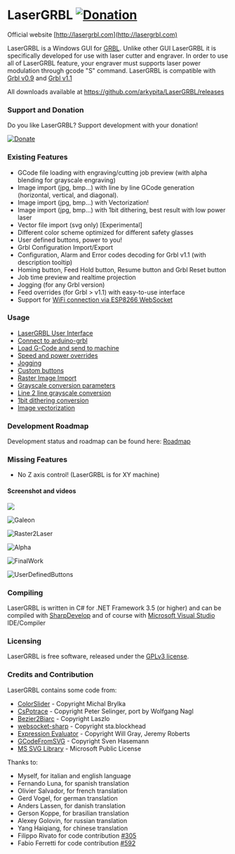 # LaserGRBL [![Donation](https://img.shields.io/badge/Donate-PayPal-green.svg)](https://www.paypal.com/cgi-bin/webscr?cmd=_donations&business=mlpita%40bergamo3%2eit&lc=US&item_name=LaserGRBL&item_number=Support%20development&currency_code=EUR)
Official website [http://lasergrbl.com](http://lasergrbl.com)

LaserGRBL is a Windows GUI for [GRBL](https://github.com/grbl/grbl/wiki). Unlike other GUI LaserGRBL it is specifically developed for use with laser cutter and engraver. In order to use all of LaserGRBL feature, your engraver must supports laser power modulation through gcode "S" command. LaserGRBL is compatible with [Grbl v0.9](https://github.com/grbl/grbl/) and [Grbl v1.1](https://github.com/gnea/grbl/)

All downloads available at https://github.com/arkypita/LaserGRBL/releases

### Support and Donation

Do you like LaserGRBL? Support development with your donation!

[![Donate](https://www.paypalobjects.com/en_US/i/btn/btn_donateCC_LG.gif)](https://www.paypal.com/cgi-bin/webscr?cmd=_donations&business=mlpita%40bergamo3%2eit&lc=US&item_name=LaserGRBL&item_number=Support%20development&currency_code=EUR)

### Existing Features

- GCode file loading with engraving/cutting job preview (with alpha blending for grayscale engraving)
- Image import (jpg, bmp...) with line by line GCode generation (horizontal, vertical, and diagonal).
- Image import (jpg, bmp...) with Vectorization!
- Image import (jpg, bmp...) with 1bit dithering, best result with low power laser
- Vector file import (svg only) [Experimental]
- Different color scheme optimized for different safety glasses
- User defined buttons, power to you!
- Grbl Configuration Import/Export
- Configuration, Alarm and Error codes decoding for Grbl v1.1 (with description tooltip)
- Homing button, Feed Hold button, Resume button and Grbl Reset button
- Job time preview and realtime projection
- Jogging (for any Grbl version)
- Feed overrides (for Grbl > v1.1) with easy-to-use interface
- Support for [WiFi connection via ESP8266 WebSocket](http://lasergrbl.com/en/usage/wifi-with-esp8266/)

### Usage

* [LaserGRBL User Interface](http://lasergrbl.com/usage/user-interface/)
* [Connect to arduino-grbl](http://lasergrbl.com/usage/arduino-connection/)
* [Load G-Code and send to machine](http://lasergrbl.com/usage/load-and-send/)
* [Speed and power overrides](http://lasergrbl.com/usage/overrides/)
* [Jogging](http://lasergrbl.com/usage/jogging/)
* [Custom buttons](http://lasergrbl.com/usage/custom-buttons/)
* [Raster Image Import](http://lasergrbl.com/usage/raster-image-import/)
* [Grayscale conversion parameters](http://lasergrbl.com/usage/raster-image-import/import-parameters/)
* [Line 2 line grayscale conversion](http://lasergrbl.com/usage/raster-image-import/line-to-line-tool/)
* [1bit dithering conversion](http://lasergrbl.com/usage/raster-image-import/dithering-tool/)
* [Image vectorization](http://lasergrbl.com/usage/raster-image-import/vectorization-tool/)

### Development Roadmap

Development status and roadmap can be found here: [Roadmap](https://github.com/arkypita/LaserGRBL/issues/64)

### Missing Features

- No Z axis control! (LaserGRBL is for XY machine)

#### Screenshot and videos

[<img src="https://cloud.githubusercontent.com/assets/8782035/23578353/fba95768-00d4-11e7-9357-99c00a30631d.jpg">](https://www.youtube.com/watch?v=Uk2fGoNL3Yk)

![Galeon](https://cloud.githubusercontent.com/assets/8782035/21349915/dba84a5a-c6b4-11e6-965f-a74fd283267a.jpg)

![Raster2Laser](https://cloud.githubusercontent.com/assets/8782035/21425748/34400d46-c84b-11e6-99e5-6eb529a98f8f.jpg)

![Alpha](https://cloud.githubusercontent.com/assets/8782035/21351296/1df460c2-c6bc-11e6-8eee-4612bb7978fa.jpg)

![FinalWork](https://cloud.githubusercontent.com/assets/8782035/21907662/bbe988be-d910-11e6-9bdb-75b6e3404e0a.jpg)

![UserDefinedButtons](https://cloud.githubusercontent.com/assets/8782035/23375844/238e5f70-fd2a-11e6-8826-5ff7743bbea0.jpg)

### Compiling

LaserGRBL is written in C# for .NET Framework 3.5 (or higher) and can be compiled with [SharpDevelop](http://www.icsharpcode.net/opensource/sd/) and of course with [Microsoft Visual Studio](https://www.visualstudio.com) IDE/Compiler

### Licensing

LaserGRBL is free software, released under the [GPLv3 license](https://www.gnu.org/licenses/gpl-3.0.en.html).

### Credits and Contribution

LaserGRBL contains some code from:
- [ColorSlider](https://www.codeproject.com/articles/17395/owner-drawn-trackbar-slider) - Copyright Michal Brylka
- [CsPotrace](https://drawing3d.de/Downloads.aspx) - Copyright Peter Selinger, port by Wolfgang Nagl
- [Bezier2Biarc](https://github.com/domoszlai/bezier2biarc) - Copyright Laszlo
- [websocket-sharp](https://github.com/sta/websocket-sharp) - Copyright sta.blockhead
- [Expression Evaluator](https://github.com/vubiostat/expression.cs) - Copyright Will Gray, Jeremy Roberts
- [GCodeFromSVG](https://github.com/svenhb/GRBL-Plotter) - Copyright Sven Hasemann
- [MS SVG Library](https://archive.codeplex.com/?p=svg) - Microsoft Public License

Thanks to:
- Myself, for italian and english language
- Fernando Luna, for spanish translation
- Olivier Salvador, for french translation
- Gerd Vogel, for german translation
- Anders Lassen, for danish translation
- Gerson Koppe, for brasilian translation
- Alexey Golovin, for russian translation
- Yang Haiqiang, for chinese translation
- Filippo Rivato for code contribution [#305](https://github.com/arkypita/LaserGRBL/pull/305)
- Fabio Ferretti for code contribution [#592](https://github.com/arkypita/LaserGRBL/pull/592)
